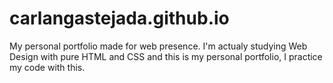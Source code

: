 # carlangastejada.github.io
My personal portfolio made for web presence. I'm actualy studying Web Design with pure HTML and CSS and this is my personal portfolio, I practice my code with this. 
